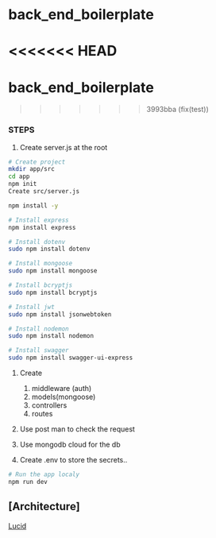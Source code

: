 # back_end_boilerplate
<<<<<<< HEAD
=======
# back_end_boilerplate
>>>>>>> 3993bba (fix(test))

### STEPS

1. Create server.js at the root 

```bash
# Create project 
mkdir app/src
cd app 
npm init
Create src/server.js 

npm install -y

# Install express 
npm install express

# Install dotenv
sudo npm install dotenv

# Install mongoose
sudo npm install mongoose

# Install bcryptjs
sudo npm install bcryptjs

# Install jwt
sudo npm install jsonwebtoken

# Install nodemon
sudo npm install nodemon

# Install swagger 
sudo npm install swagger-ui-express

```

1. Create 
    1. middleware (auth)
    2. models(mongoose)
    3. controllers
    4. routes

1. Use post man to check the request 
2. Use mongodb cloud for the db 
3. Create .env to store the secrets..

```bash
# Run the app localy 
npm run dev
```

## [Architecture]
[Lucid](https://lucid.app/lucidchart/df087280-cfca-4058-a1a6-aef71da27851/edit?view_items=cqzFVleeBjpu%2CHozFS~_M_FTh%2CdwzFl.E7N3Xy%2CJszF6fIOSOpe%2CapzFRSfEnThB%2CEqzFs-lXdlaX%2CEmzFOVAIa61X%2CqnzFWnYXR_W5%2CynzF-k..PPJ.%2CynzFkJVm2WpH%2CiwzF6VQUi7to%2CmwzF6BLgCQ.~%2CDvzFIJe.4N9d%2CkvzFPHZuTmxS%2C5vzFKR1XNOau%2CTrzF7ajd.yHH%2C6rzF8B6UPmDB%2C2rzFVno~2L_Q&invitationId=inv_a2f0c5fe-fd16-4fd1-a406-087ae247e562) 

